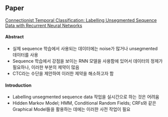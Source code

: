 ## Paper
[Connectionist Temporal Classification: Labelling Unsegmented Sequence Data with Recurrent Neural Networks](https://www.cs.toronto.edu/~graves/icml_2006.pdf)
#### Abstract
- 실제 sequence 학습에서 사용되는 데이터에는 noise가 많거나 unsegmented 데이터를 사용
- Sequence 학습에서 강점을 보이는 RNN 모델을 사용함에 있어서 데이터의 정제가 필요하나, 이러한 부분의 제약이 많음
- CTC라는 수단을 제안하여 이러한 제약을 해소하고자 함

#### Introduction
- Labelling unsegmented sequence data 작업을 실시간으로 하는 것은 어려움
- Hidden Markov Model; HMM, Conditional Random Fields; CRFs와 같은 Graphical Model들을 활용하는 데에는 이러한 사전 작업이 필요